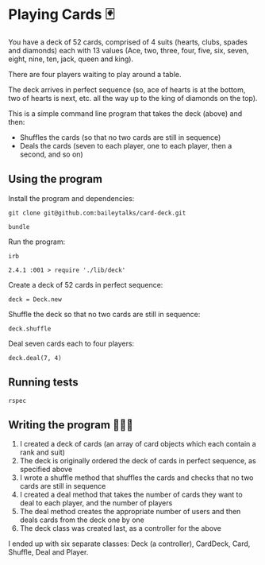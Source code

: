# Playing Cards 🃏

You have a deck of 52 cards, comprised of 4 suits (hearts, clubs, spades and diamonds) each with 13 values (Ace, two, three, four, five, six, seven, eight, nine, ten, jack, queen and king).

There are four players waiting to play around a table.

The deck arrives in perfect sequence (so, ace of hearts is at the bottom, two of hearts is next, etc. all the way up to the king of diamonds on the top).

This is a simple command line program that takes the deck (above) and then:
* Shuffles the cards (so that no two cards are still in sequence)
* Deals the cards (seven to each player, one to each player, then a second, and so on)

## Using the program

Install the program and dependencies:

`git clone git@github.com:baileytalks/card-deck.git`

`bundle`

Run the program:

`irb`

`2.4.1 :001 > require './lib/deck'`

Create a deck of 52 cards in perfect sequence:

`deck = Deck.new`

Shuffle the deck so that no two cards are still in sequence:

`deck.shuffle`

Deal seven cards each to four players:

`deck.deal(7, 4)`

## Running tests

`rspec`

## Writing the program 👩🏻‍💻
1. I created a deck of cards (an array of card objects which each contain a rank and suit)
2. The deck is originally ordered the deck of cards in perfect sequence, as specified above
3. I wrote a shuffle method that shuffles the cards and checks that no two cards are still in sequence
4. I created a deal method that takes the number of cards they want to deal to each player, and the number of players
5. The deal method creates the appropriate number of users and then deals cards from the deck one by one
6. The deck class was created last, as a controller for the above

I ended up with six separate classes: Deck (a controller), CardDeck, Card, Shuffle, Deal and Player.
